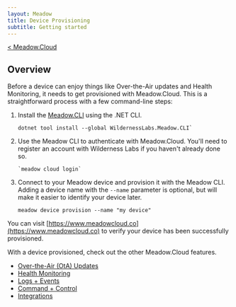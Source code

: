 ```yaml
---
layout: Meadow
title: Device Provisioning
subtitle: Getting started
---
```


[< Meadow.Cloud](../)

## Overview

Before a device can enjoy things like Over-the-Air updates and Health Monitoring, it needs to get provisioned with Meadow.Cloud. This is a straightforward process with a few command-line steps:

1. Install the [Meadow.CLI](https://www.nuget.org/packages/WildernessLabs.Meadow.CLI) using the .NET CLI.

    ```console
    dotnet tool install --global WildernessLabs.Meadow.CLI`
    ```

1. Use the Meadow CLI to authenticate with Meadow.Cloud. You'll need to register an account with Wilderness Labs if you haven't already done so.

    ```console
    `meadow cloud login`
    ```

1. Connect to your Meadow device and provision it with the Meadow CLI. Adding a device name with the `--name` parameter is optional, but will make it easier to identify your device later.

    ```console
    meadow device provision --name "my device"
    ```

You can visit [https://www.meadowcloud.co](https://www.meadowcloud.co) to verify your device has been successfully provisioned.

With a device provisioned, check out the other Meadow.Cloud features.

* [Over-the-Air (OtA) Updates](../OtA_Updates/)
* [Health Monitoring](../Health_Monitoring/)
* [Logs + Events](../Logs_Events/)
* [Command + Control](../Command_Control/)
* [Integrations](../Integrations/)
